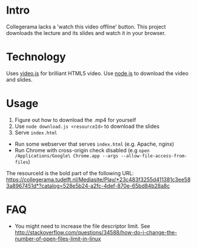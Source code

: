 # Intro

Collegerama lacks a 'watch this video offline' button. This project downloads the lecture and its slides and watch it in your browser.

# Technology

Uses [video.js](http://www.videojs.com/) for brilliant HTML5 video. Use [node.js](http://nodejs.org/) to download the video and slides.

# Usage

1. Figure out how to download the .mp4 for yourself
2. Use `node download.js <resourceId>` to download the slides
3. Serve `index.html`
  * Run some webserver that serves `index.html` (e.g. Apache, nginx)
  * Run Chrome with cross-origin check disabled (e.g `open /Applications/Google\ Chrome.app --args --allow-file-access-from-files`)

The resourceId is the bold part of the following URL: https://collegerama.tudelft.nl/Mediasite/Play/*23c483f3255d411381c3ee583a8967451d*?catalog=528e5b24-a2fc-4def-870e-65bd84b28a8c

# FAQ

- You might need to increase the file descriptor limit. See http://stackoverflow.com/questions/34588/how-do-i-change-the-number-of-open-files-limit-in-linux
